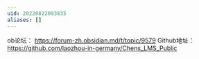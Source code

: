 ```yaml
---
uid: 20220822093835
aliases: []
---
```

ob论坛： https://forum-zh.obsidian.md/t/topic/9579
Github地址： https://github.com/laozhou-in-germany/Chens_LMS_Public